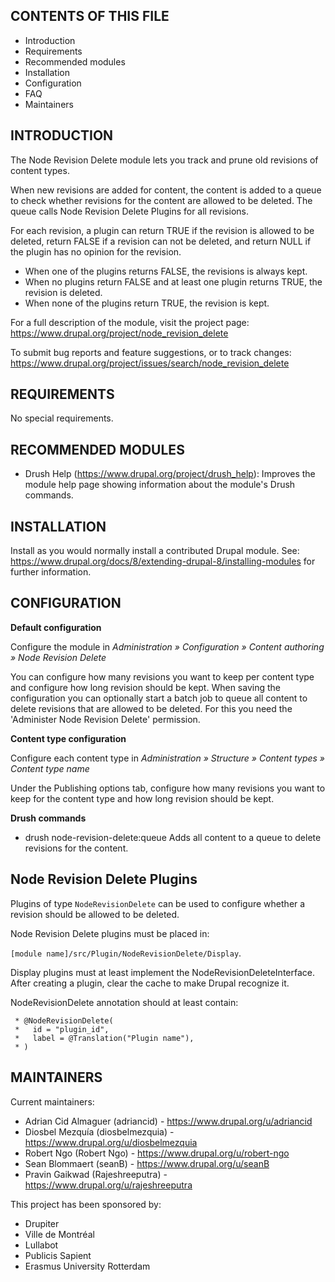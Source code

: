 CONTENTS OF THIS FILE
---------------------

 * Introduction
 * Requirements
 * Recommended modules
 * Installation
 * Configuration
 * FAQ
 * Maintainers


INTRODUCTION
------------

The Node Revision Delete module lets you track and prune old revisions of
content types.

When new revisions are added for content, the content is added to a queue to
check whether revisions for the content are allowed to be deleted. The queue
calls Node Revision Delete Plugins for all revisions.

For each revision, a plugin can return TRUE if the revision is allowed to be
deleted, return FALSE if a revision can not be deleted, and return NULL if the
plugin has no opinion for the revision.

 * When one of the plugins returns FALSE, the revisions is always kept.
 * When no plugins return FALSE and at least one plugin returns TRUE, the
   revision is deleted.
 * When none of the plugins return TRUE, the revision is kept.

For a full description of the module, visit the project page:
https://www.drupal.org/project/node_revision_delete

To submit bug reports and feature suggestions, or to track changes:
https://www.drupal.org/project/issues/search/node_revision_delete


REQUIREMENTS
------------

No special requirements.


RECOMMENDED MODULES
-------------------

 * Drush Help (https://www.drupal.org/project/drush_help):
   Improves the module help page showing information about the module's Drush
   commands.


INSTALLATION
------------

Install as you would normally install a contributed Drupal module.
See: https://www.drupal.org/docs/8/extending-drupal-8/installing-modules for
further information.


CONFIGURATION
-------------

**Default configuration**

Configure the module in
*Administration » Configuration » Content authoring » Node Revision Delete*

You can configure how many revisions you want to keep per content type and
configure how long revision should be kept. When saving the configuration you
can optionally start a batch job to queue all content to delete revisions that
are allowed to be deleted. For this you need the
'Administer Node Revision Delete' permission.

**Content type configuration**

Configure each content type in
*Administration » Structure » Content types » Content type name*

Under the Publishing options tab, configure how many revisions you want to
keep for the content type and how long revision should be kept.

**Drush commands**

 * drush node-revision-delete:queue
   Adds all content to a queue to delete revisions for the content.


Node Revision Delete Plugins
---------------
Plugins of type `NodeRevisionDelete` can be used to configure whether a
revision should be allowed to be deleted.

Node Revision Delete plugins must be placed in:

`[module name]/src/Plugin/NodeRevisionDelete/Display`.

Display plugins must at least implement the NodeRevisionDeleteInterface.
After creating a plugin, clear the cache to make Drupal recognize it.

NodeRevisionDelete annotation should at least contain:
```
 * @NodeRevisionDelete(
 *   id = "plugin_id",
 *   label = @Translation("Plugin name"),
 * )
```


MAINTAINERS
-----------

Current maintainers:
 * Adrian Cid Almaguer (adriancid) - https://www.drupal.org/u/adriancid
 * Diosbel Mezquía (diosbelmezquia) - https://www.drupal.org/u/diosbelmezquia
 * Robert Ngo (Robert Ngo) - https://www.drupal.org/u/robert-ngo
 * Sean Blommaert (seanB) - https://www.drupal.org/u/seanB
 * Pravin Gaikwad (Rajeshreeputra) - https://www.drupal.org/u/rajeshreeputra

This project has been sponsored by:

 * Drupiter
 * Ville de Montréal
 * Lullabot
 * Publicis Sapient
 * Erasmus University Rotterdam
